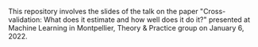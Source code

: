 This repository involves the slides of the talk on the paper "Cross-validation: What does it estimate and how well does it do it?" 
presented at Machine Learning in Montpellier, Theory & Practice group on January 6, 2022.
